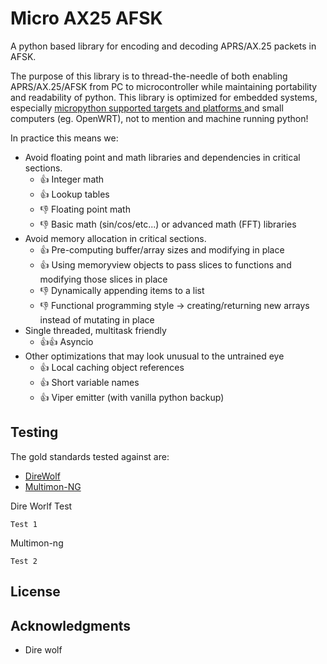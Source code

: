 

# Micro AX25 AFSK

A python based library for encoding and decoding APRS/AX.25 packets in AFSK.  

The purpose of this library is to thread-the-needle of both enabling APRS/AX.25/AFSK from PC to microcontroller while maintaining portability and readability of python.  This library is optimized for embedded systems, especially [micropython supported targets and platforms ](https://github.com/micropython/micropython#supported-platforms--architectures) and small computers (eg. OpenWRT), not to mention and machine running python!

In practice this means we:
* Avoid floating point and math libraries and dependencies in critical sections.  
	* :+1: Integer math
	* :+1: Lookup tables 
	* :-1: Floating point math
	* :-1: Basic math (sin/cos/etc...) or advanced math (FFT) libraries 
* Avoid memory allocation in critical sections.
	* :+1: Pre-computing buffer/array sizes and modifying in place
	* :+1: Using memoryview objects to pass slices to functions and modifying those slices in place
	* :-1: Dynamically appending items to a list
	* :-1: Functional programming style -> creating/returning new arrays instead of mutating in place
* Single threaded, multitask friendly
	* :+1::+1: Asyncio
* Other optimizations that may look unusual to the untrained eye
	* :+1: Local caching object references
	* :+1: Short variable names
	* :+1: Viper emitter (with vanilla python backup)


## Testing

The gold standards tested against are: 
* [DireWolf](https://github.com/wb2osz/direwolf)
* [Multimon-NG](https://github.com/EliasOenal/multimon-ng)

Dire Worlf Test

    Test 1

Multimon-ng

    Test 2

## License


## Acknowledgments

  - Dire wolf
